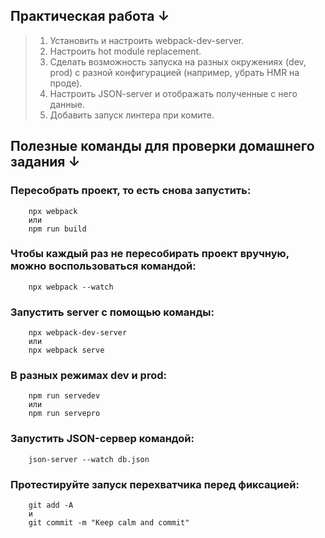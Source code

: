 ## Практическая работа ↓
>1. Установить и настроить webpack-dev-server.
>2. Настроить hot module replacement.
>3. Сделать возможность запуска на разных окружениях (dev, prod) c разной конфигурацией (например, убрать HMR на проде).
>4. Настроить JSON-server и отображать полученные с него данные.
>5. Добавить запуск линтера при комите.

## Полезные команды для проверки домашнего задания ↓

### Пересобрать проект, то есть снова запустить:
        npx webpack
        или
        npm run build

### Чтобы каждый раз не пересобирать проект вручную, можно воспользоваться командой:
        npx webpack --watch

### Запустить server с помощью команды:
        npx webpack-dev-server
        или
        npx webpack serve

### В разных режимах dev и prod:
        npm run servedev
        или
        npm run servepro

### Запустить JSON-сервер командой:
        json-server --watch db.json

### Протестируйте запуск перехватчика перед фиксацией:
        git add -A
        и
        git commit -m "Keep calm and commit"
